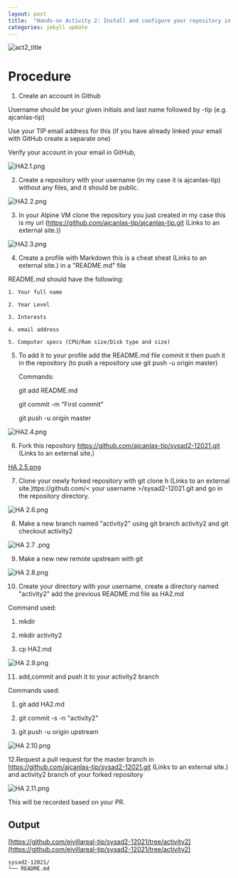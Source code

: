 ```yaml
---
layout: post
title:  "Hands-on Activity 2: Install and configure your repository in remote Git in GitHub"
categories: jekyll update
---
```


![act2_title](https://user-images.githubusercontent.com/75426228/104671531-f8353400-5718-11eb-9b7d-3ff2920ab6ba.png)

# Procedure
1. Create an account in Github

Username should be your given initials and last name followed by -tip (e.g.  ajcanlas-tip)

Use your TIP email address for this (if you have already linked your email with GitHub create a separate one)

Verify your account in your email in GitHub,

![HA2.1.png](https://user-images.githubusercontent.com/75426228/104672136-25cead00-571a-11eb-9243-5dbd844ed987.png)

2. Create a repository with your username (in my case it is ajcanlas-tip) without any files, and it should be public.

![HA2.2.png](https://user-images.githubusercontent.com/75426228/104672180-3b43d700-571a-11eb-9795-069ba61db89c.png)

3. In your Alpine VM clone the repository you just created in my case this is my url (https://github.com/ajcanlas-tip/ajcanlas-tip.git (Links to an external site.))

![HA2.3.png](https://user-images.githubusercontent.com/75426228/104672200-47c82f80-571a-11eb-97d1-887facc3e562.png)

4. Create a profile with Markdown this is a cheat sheat (Links to an external site.) in a "README.md" file

README.md should have the following:

    1. Your full name

    2. Year Level

    3. Interests

    4. email address

    5. Computer specs (CPU/Ram size/Disk type and size)

 

5. To add it to your profile add the README.md file commit it then push it in the repository (to push a repository use git push -u origin master)

    Commands:

    git add README.md

    git commit -m "First commit"

    git push -u origin master

![HA2.4.png](https://user-images.githubusercontent.com/75426228/104672252-67f7ee80-571a-11eb-913d-32f22faa2662.png)

6. Fork this repository https://github.com/ajcanlas-tip/sysad2-12021.git (Links to an external site.) 

[HA 2.5.png](https://user-images.githubusercontent.com/75426228/104672292-7a722800-571a-11eb-9293-940021b06902.png)

7. Clone your newly forked repository with git clone h (Links to an external site.)ttps://github.com/< your username >/sysad2-12021.git and  go in the repository directory.

![HA 2.6.png](https://user-images.githubusercontent.com/75426228/104672316-852cbd00-571a-11eb-9283-d48a487969e3.png)

8. Make a new branch named "activity2" using git branch activity2 and git checkout activity2

![HA 2.7 .png](https://user-images.githubusercontent.com/75426228/104672340-8fe75200-571a-11eb-9c3f-f60efdecc02f.png)

9. Make a new new remote upstream with git 

![HA 2.8.png](https://user-images.githubusercontent.com/75426228/104672363-9c6baa80-571a-11eb-9071-70b39d531157.png)

10. Create your directory with your username, create a directory named "activity2" add the previous README.md file as HA2.md

Command used:

1. mkdir <your username>

2. mkdir activity2

3. cp <path of your README.md file> HA2.md

![HA 2.9.png](https://user-images.githubusercontent.com/75426228/104672383-a9889980-571a-11eb-92fc-b2c8fe40ed40.png)

11. add,commit and push it to your activity2 branch

Commands used:

1. git add HA2.md

2. git commit -s -n "activity2"

3. git push -u origin upstream

![HA 2.10.png](https://user-images.githubusercontent.com/75426228/104672410-b5745b80-571a-11eb-98d5-450557548f6c.png)

12.Request a pull request for the master branch in https://github.com/ajcanlas-tip/sysad2-12021.git (Links to an external site.) and activity2 branch of your forked repository

![HA 2.11.png](https://user-images.githubusercontent.com/75426228/104672433-bf965a00-571a-11eb-8fb1-942aeda51de9.png)

This will be recorded based on your PR.

## Output
[https://github.com/ejvillareal-tip/sysad2-12021/tree/activity2](https://github.com/ejvillareal-tip/sysad2-12021/tree/activity2)

```
sysad2-12021/
└── README.md

```